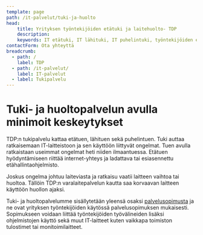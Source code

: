 ```yaml
---
template: page
path: /it-palvelut/tuki-ja-huolto
head:
    title: Yrityksen työntekijöiden etätuki ja laitehuolto- TDP
    description: 
    keywords: IT etätuki, IT lähituki, IT puhelintuki, työntekijöiden etätuki
contactForm: Ota yhteyttä
breadcrumb:
  - path: /
    label: TDP
  - path: /it-palvelut/
    label: IT-palvelut
  - label: Tukipalvelu
---
```


# Tuki- ja huoltopalvelun avulla minimoit keskeytykset

TDP:n tukipalvelu kattaa etätuen, lähituen sekä puhelintuen. Tuki auttaa ratkaisemaan IT-laitteistoon ja sen käyttöön liittyvät ongelmat. Tuen avulla ratkaistaan useimmat ongelmat heti niiden ilmaantuessa. Etätuen hyödyntämiseen riittää internet-yhteys ja ladattava tai esiasennettu etähallintaohjelmisto.

Joskus ongelma johtuu laiteviasta ja ratkaisu vaatii laitteen vaihtoa tai huoltoa. Tällöin TDP:n varalaitepalvelun kautta saa korvaavan laitteen käyttöön huollon ajaksi.

Tuki- ja huoltopalvelumme sisällytetään yleensä osaksi <a href="/it-palvelut/palvelusopimus">palvelusopimusta</a> ja ne ovat yrityksen työntekijöiden käytössä palvelusopimuksen mukaisesti. Sopimukseen voidaan liittää työntekijöiden työvälineiden lisäksi ohjelmistojen käyttö sekä muut IT-laitteet kuten vaikkapa toimiston tulostimet tai monitoimilaitteet. 

